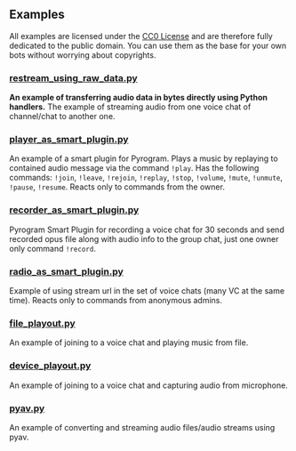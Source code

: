 ## Examples

All examples are licensed under the [CC0 License](LICENSE) and are therefore fully 
dedicated to the public domain. You can use them as the base for your own bots 
without worrying about copyrights.

### [restream_using_raw_data.py](restream_using_raw_data.py)

**An example of transferring audio data in bytes directly using Python handlers.**
The example of streaming audio from one voice chat of channel/chat to another one.

### [player_as_smart_plugin.py](player_as_smart_plugin.py)

An example of a smart plugin for Pyrogram. Plays a music by replaying
to contained audio message via the command `!play`. Has the following commands:
`!join`, `!leave`, `!rejoin`, `!replay`, `!stop`, `!volume`, `!mute`, `!unmute`, `!pause`, `!resume`.
Reacts only to commands from the owner.

### [recorder_as_smart_plugin.py](recorder_as_smart_plugin.py)

Pyrogram Smart Plugin for recording a voice chat for 30 seconds and send recorded opus file along with
audio info to the group chat, just one owner only command `!record`.

### [radio_as_smart_plugin.py](radio_as_smart_plugin.py)

Example of using stream url in the set of voice chats (many VC at the same time).
Reacts only to commands from anonymous admins.

### [file_playout.py](file_playout.py)

An example of joining to a voice chat and playing music from file.

### [device_playout.py](device_playout.py)

An example of joining to a voice chat and capturing audio from microphone.

### [pyav.py](pyav.py)

An example of converting and streaming audio files/audio streams using pyav.
